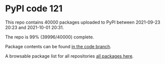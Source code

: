 # PyPI code 121

This repo contains 40000 packages uploaded to PyPI between 
2021-09-23 20:23 and 2021-10-01 20:31.

The repo is 99% (39996/40000) complete.

Package contents can be found [in the code branch](https://github.com/pypi-data/pypi-mirror-121/tree/code/packages).

A browsable package list for all repositories [all packages here](https://pypi-data.github.io/website/repositories/pypi-mirror-121).


